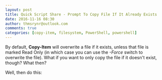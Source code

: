 ```yaml
---
layout: post
title: Quick Script Share - Prompt To Copy File If It Already Exists
date: 2016-11-16 08:30
author: thmsrynr@outlook.com
comments: true
categories: [copy-item, filesystem, PowerShell, powershell]
---
```

By default, <strong>Copy-Item</strong> will overwrite a file if it exists, unless that file is marked Read Only (in which case you can use the <em>-Force</em> switch to overwrite the file). What if you want to only copy the file if it doesn't exist, though? What then?

Well, then do this:

<script src="https://gist.github.com/ThmsRynr/1c671eb31a95878cc7bcf32608c90a80.js"></script>
